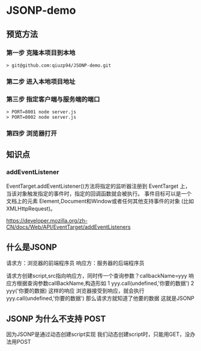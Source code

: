 # JSONP-demo
## 预览方法
### 第一步 克隆本项目到本地
    > git@github.com:qiuzp94/JSONP-demo.git
### 第二步 进入本地项目地址
### 第三步 指定客户端与服务端的端口
    > PORT=8001 node server.js
    > PORT=8002 node server.js
### 第四步 浏览器打开
    
## 知识点
### addEventListener
EventTarget.addEventListener()方法将指定的监听器注册到 EventTarget 上，当该对象触发指定的事件时，指定的回调函数就会被执行。 事件目标可以是一个文档上的元素 Element,Document和Window或者任何其他支持事件的对象 (比如 XMLHttpRequest)。

https://developer.mozilla.org/zh-CN/docs/Web/API/EventTarget/addEventListeners

## 什么是JSONP
请求方：浏览器的前端程序员
响应方：服务器的后端程序员

请求方创建script,src指向响应方，同时传一个查询参数？callbackName=yyy
响应方根据查询参数callBackName,构造形如
1 yyy.call(undefined,'你要的数据')
2 yyy('你要的数据)
这样的响应
浏览器接受到响应，就会执行yyy.call(undefined,'你要的数据')
那么请求方就知道了他要的数据
这就是JSONP

## JSONP 为什么不支持 POST
因为JSONP是通过动态创建script实现
我们动态创建script时，只能用GET，没办法用POST